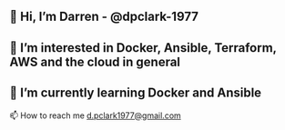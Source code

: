 👋 Hi, I’m Darren - @dpclark-1977
-
👀 I’m interested in Docker, Ansible, Terraform, AWS and the cloud in general
-
🌱 I’m currently learning Docker and Ansible
-
📫 How to reach me d.pclark1977@gmail.com
